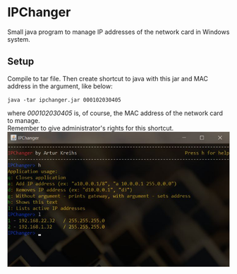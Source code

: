 # IPChanger
Small java program to manage IP addresses of the network card in Windows system.
## Setup
Compile to tar file. Then create shortcut to java with this jar and MAC address in the argument, like below:
```console
java -tar ipchanger.jar 000102030405
```
where *000102030405* is, of course, the MAC address of the network card to manage.  
Remember to give administrator's rights for this shortcut.  
![Print Screen](./printscreen.jpg)
